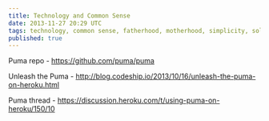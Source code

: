 ```yaml
---
title: Technology and Common Sense
date: 2013-11-27 20:29 UTC
tags: technology, common sense, fatherhood, motherhood, simplicity, solution
published: true
---
```


Puma repo - https://github.com/puma/puma

Unleash the Puma - http://blog.codeship.io/2013/10/16/unleash-the-puma-on-heroku.html

Puma thread - https://discussion.heroku.com/t/using-puma-on-heroku/150/10
